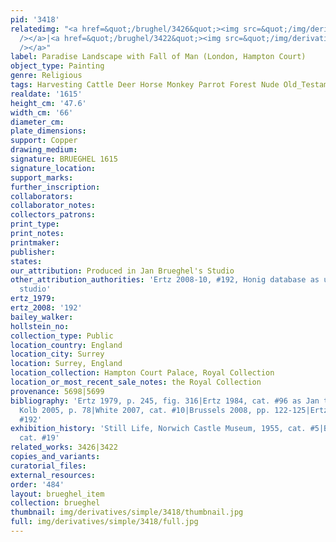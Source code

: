```yaml
---
pid: '3418'
relatedimg: "<a href=&quot;/brughel/3426&quot;><img src=&quot;/img/derivatives/simple/3426/thumbnail.jpg&quot;
  /></a>|<a href=&quot;/brughel/3422&quot;><img src=&quot;/img/derivatives/simple/3422/thumbnail.jpg&quot;
  /></a>"
label: Paradise Landscape with Fall of Man (London, Hampton Court)
object_type: Painting
genre: Religious
tags: Harvesting Cattle Deer Horse Monkey Parrot Forest Nude Old_Testament Paradise
realdate: '1615'
height_cm: '47.6'
width_cm: '66'
diameter_cm: 
plate_dimensions: 
support: Copper
drawing_medium: 
signature: BRUEGHEL 1615
signature_location: 
support_marks: 
further_inscription: 
collaborators: 
collaborator_notes: 
collectors_patrons: 
print_type: 
print_notes: 
printmaker: 
publisher: 
states: 
our_attribution: Produced in Jan Brueghel's Studio
other_attribution_authorities: 'Ertz 2008-10, #192, Honig database as uncertain, possibly
  studio'
ertz_1979: 
ertz_2008: '192'
bailey_walker: 
hollstein_no: 
collection_type: Public
location_country: England
location_city: Surrey
location: Surrey, England
location_collection: Hampton Court Palace, Royal Collection
location_or_most_recent_sale_notes: the Royal Collection
provenance: 5698|5699
bibliography: 'Ertz 1979, p. 245, fig. 316|Ertz 1984, cat. #96 as Jan the Younger|Faber
  Kolb 2005, p. 78|White 2007, cat. #10|Brussels 2008, pp. 122-125|Ertz 2008-10, cat.
  #192'
exhibition_history: 'Still Life, Norwich Castle Museum, 1955, cat. #5|Brussels 2008,
  cat. #19'
related_works: 3426|3422
copies_and_variants: 
curatorial_files: 
external_resources: 
order: '484'
layout: brueghel_item
collection: brueghel
thumbnail: img/derivatives/simple/3418/thumbnail.jpg
full: img/derivatives/simple/3418/full.jpg
---
```


